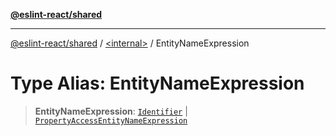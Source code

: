 [**@eslint-react/shared**](../../README.md)

***

[@eslint-react/shared](../../README.md) / [\<internal\>](../README.md) / EntityNameExpression

# Type Alias: EntityNameExpression

> **EntityNameExpression**: [`Identifier`](../interfaces/Identifier.md) \| [`PropertyAccessEntityNameExpression`](../interfaces/PropertyAccessEntityNameExpression.md)
